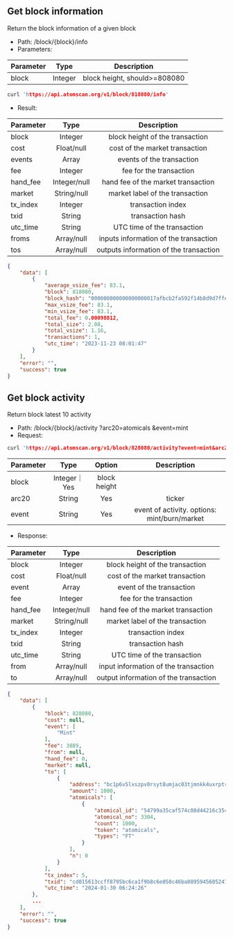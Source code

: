 ## Get block information
Return the block information of a given block
- Path: /block/{block}/info
- Parameters:

| Parameter  |  Type  | Description|
| -------|:------:|:----------:|
| block  | Integer    | block height, should>=808080

```c
curl 'https://api.atomscan.org/v1/block/818080/info'
```

- Result:

| Parameter  |  Type    | Description |
| -------|:--------:|:-----------:|
| block     | Integer | block height of the transaction                
| cost      | Float/null   | cost of the market transaction    
| events    | Array   | events of the transaction       
| fee       | Integer | fee for the transaction         
| hand_fee  | Integer/null | hand fee of the market transaction    
| market    | String/null  | market label of the transaction 
| tx_index  | Integer | transaction index               
| txid      | String  | transaction hash                  
| utc_time  | String  | UTC time of the transaction
| froms     | Array/null   | inputs information of the transaction
| tos       | Array/null   | outputs information of the transaction

```json
{
    "data": [
        {
            "average_vsize_fee": 83.1,
            "block": 818080,
            "block_hash": "000000000000000000017afbcb2fa592f14b8d9d7ffeb0ebab26b30d5401ddc0",
            "max_vsize_fee": 83.1,
            "min_vsize_fee": 83.1,
            "total_fee": 0.00098812,
            "total_size": 2.08,
            "total_vsize": 1.16,
            "transactions": 1,
            "utc_time": "2023-11-23 08:01:47"
        }
    ],
    "error": "",
    "success": true
}
```

## Get block activity
Return block latest 10 activity
- Path: /block/{block}/activity
            ?arc20=atomicals
            &event=mint
- Request:

```c
curl 'https://api.atomscan.org/v1/block/828080/activity?event=mint&arc20=atomicals'
```

| Parameter | Type |Option| Description|
| ------- |:----------:|:----------:|:----------:|
| block | Integer｜Yes| block height |
| arc20 | String | Yes| ticker |
| event | String | Yes| event of activity. options: mint/burn/market |

- Response:

| Parameter  |  Type    | Description |
| -------|:--------:|:-----------:|
| block     | Integer | block height of the transaction                
| cost      | Float/null   | cost of the market transaction    
| event     | Array   | event of the transaction       
| fee       | Integer | fee for the transaction         
| hand_fee  | Integer/null | hand fee of the market transaction    
| market    | String/null  | market label of the transaction 
| tx_index  | Integer | transaction index               
| txid      | String  | transaction hash                  
| utc_time  | String  | UTC time of the transaction
| from      | Array/null   | input information of the transaction
| to        | Array/null   | output information of the transaction

```json
{
    "data": [
        {
            "block": 828080,
            "cost": null,
            "event": [
                "Mint"
            ],
            "fee": 3889,
            "from": null,
            "hand_fee": 0,
            "market": null,
            "to": [
                {
                    "address": "bc1p6v5lxszpv0rsyt8umjac03tjmnkk4uxrptrhavsh7sc3mxwx702q3yvv58",
                    "amount": 1000,
                    "atomicals": [
                        {
                            "atomical_id": "54799a35caf574c08d44216c354ef16344f9c5f6c8cf6e349468d90549c9ed5fi0",
                            "atomical_no": 3304,
                            "count": 1000,
                            "token": "atomicals",
                            "types": "FT"
                        }
                    ],
                    "n": 0
                }
            ],
            "tx_index": 5,
            "txid": "cd015613ccff8795bc6ca1f9b8c6e050c46ba0895945605247d6059d3ed162e9",
            "utc_time": "2024-01-30 06:24:26"
        },
        ...
    ],
    "error": "",
    "success": true
}
```
